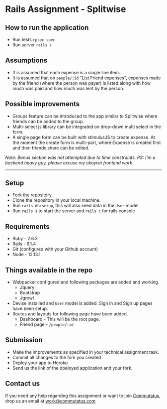 # Rails Assignment - Splitwise

## How to run the application
- Run tests `rpsec spec`
- Run server `rails s`

## Assumptions
- It is assumed that each expense is a single line item.
- It is assumed that on `people/:id` "List Friend expenses", expenses made by the friend (where the person was payer) is listed along with how much was paid and how much was lent by the person.

## Possible improvements
- Groups feature can be introduced to the app similar to Splitwise where friends can be added to the group.
- Multi-select js library can be integrated on drop-down multi select in the form.
- A single page form can be built with stimulusJS to create expense. At the moment the create form is multi-part, where Expense is created first and then friends share can be edited.

*Note: Bonus section was not attempted due to time constraints.*
*PS: I'm a backend heavy guy, please excuse my okayish frontend work*


______________________________________________________________________________________________________


## Setup
- Fork the repository. 
- Clone the repository in your local machine.
- Run `rails db:setup`, this will also seed data in the `User` model
- Run `rails s` to start the server and `rails c` for rails console

## Requirements

- Ruby - 2.6.3
- Rails - 6.1.4
- Git (configured with your Github account)
- Node - 12.13.1


## Things available in the repo
- Webpacker configured and following packages are added and working.
  - Jquery
  - Bootstrap
  - Jgrowl
- Devise installed and `User` model is added. Sign in and Sign up pages have been setup.
- Routes and layouts for following page have been added.
  - Dashboard - This will be the root page.
  - Friend page - `/people/:id`


## Submission
- Make the improvements as specified in your technical assignment task.
- Commit all changes to the fork you created
- Deploy your app to Heroku
- Send us the link of the dpeloyed application and your fork.


## Contact us
If you need any help regarding this assignment or want to join [Commutatus](https://www.commutatus.com/), drop us an email at work@commutatus.com 